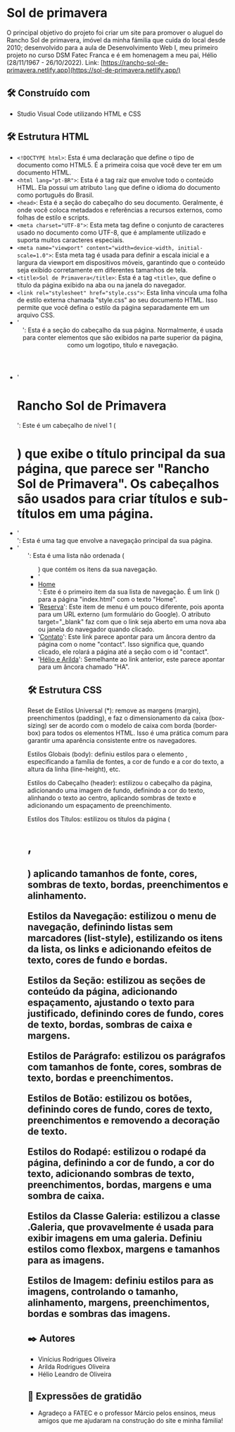 # Sol de primavera
O principal objetivo do projeto foi criar um site para promover o aluguel do Rancho Sol de primavera, imóvel da minha fámilia que cuida do local desde 2010; desenvolvido para a aula de Desenvolvimento Web I, meu primeiro projeto no curso DSM Fatec Franca e é em homenagem a meu pai, Hélio (28/11/1967 - 26/10/2022). 
Link: [https://rancho-sol-de-primavera.netlify.app](https://sol-de-primavera.netlify.app/)

## 🛠️ Construído com
* Studio Visual Code utilizando HTML e CSS

## 🛠️ Estrutura HTML
- `<!DOCTYPE html>`: Esta é uma declaração que define o tipo de documento como HTML5. É a primeira coisa que você deve ter em um documento HTML.
- `<html lang="pt-BR">`: Esta é a tag raiz que envolve todo o conteúdo HTML. Ela possui um atributo `lang` que define o idioma do documento como português do Brasil.
- `<head>`: Esta é a seção do cabeçalho do seu documento. Geralmente, é onde você coloca metadados e referências a recursos externos, como folhas de estilo e scripts.
- `<meta charset="UTF-8">`: Esta meta tag define o conjunto de caracteres usado no documento como UTF-8, que é amplamente utilizado e suporta muitos caracteres especiais.
- `<meta name="viewport" content="width=device-width, initial-scale=1.0">`: Esta meta tag é usada para definir a escala inicial e a largura da viewport em dispositivos móveis, garantindo que o conteúdo seja exibido corretamente em diferentes tamanhos de tela.
- `<title>Sol de Primavera</title>`: Esta é a tag `<title>`, que define o título da página exibido na aba ou na janela do navegador.
- `<link rel="stylesheet" href="style.css">`: Esta linha vincula uma folha de estilo externa chamada "style.css" ao seu documento HTML. Isso permite que você defina o estilo da página separadamente em um arquivo CSS.
- '<header>': Esta é a seção do cabeçalho da sua página. Normalmente, é usada para conter elementos que são exibidos na parte superior da página, como um logotipo, título e navegação.
- '<h1>Rancho Sol de Primavera</h1>': Este é um cabeçalho de nível 1 (<h1>) que exibe o título principal da sua página, que parece ser "Rancho Sol de Primavera". Os cabeçalhos são usados para criar títulos e sub-títulos em uma página.
- '<nav>': Esta é uma tag que envolve a navegação principal da sua página.
- '<ul>': Esta é uma lista não ordenada (<ul>) que contém os itens da sua navegação.
- '<li><a href="index.html">Home</a></li>': Este é o primeiro item da sua lista de navegação. É um link (<a>) para a página "index.html" com o texto "Home". 
- '<a href="https://forms.gle/VckjM62ZXC9TeS5N8" target="_blank">Reserva</a>': Este item de menu é um pouco diferente, pois aponta para um URL externo (um formulário do Google). O atributo target="_blank" faz com que o link seja aberto em uma nova aba ou janela do navegador quando clicado.
- '<a href="#contact">Contato</a>': Este link parece apontar para um âncora dentro da página com o nome "contact". Isso significa que, quando clicado, ele rolará a página até a seção com o id "contact".
- '<a href="#HA">Hélio e Arilda</a>': Semelhante ao link anterior, este parece apontar para um âncora chamado "HA".

## 🛠️ Estrutura CSS
Reset de Estilos Universal (*): remove as margens (margin), preenchimentos (padding), e faz o dimensionamento da caixa (box-sizing) ser de acordo com o modelo de caixa com borda (border-box) para todos os elementos HTML. Isso é uma prática comum para garantir uma aparência consistente entre os navegadores.

Estilos Globais (body): definiu estilos para o elemento <body>, especificando a família de fontes, a cor de fundo e a cor do texto, a altura da linha (line-height), etc.

Estilos do Cabeçalho (header):  estilizou o cabeçalho da página, adicionando uma imagem de fundo, definindo a cor do texto, alinhando o texto ao centro, aplicando sombras de texto e adicionando um espaçamento de preenchimento.

Estilos dos Títulos:  estilizou os títulos da página (<h1>, <h2>) aplicando tamanhos de fonte, cores, sombras de texto, bordas, preenchimentos e alinhamento.

Estilos da Navegação:  estilizou o menu de navegação, definindo listas sem marcadores (list-style), estilizando os itens da lista, os links e adicionando efeitos de texto, cores de fundo e bordas.

Estilos da Seção:  estilizou as seções de conteúdo da página, adicionando espaçamento, ajustando o texto para justificado, definindo cores de fundo, cores de texto, bordas, sombras de caixa e margens.

Estilos de Parágrafo:  estilizou os parágrafos com tamanhos de fonte, cores, sombras de texto, bordas e preenchimentos.

Estilos de Botão:  estilizou os botões, definindo cores de fundo, cores de texto, preenchimentos e removendo a decoração de texto.

Estilos do Rodapé:  estilizou o rodapé da página, definindo a cor de fundo, a cor do texto, adicionando sombras de texto, preenchimentos, bordas, margens e uma sombra de caixa.

Estilos da Classe Galeria:  estilizou a classe .Galeria, que provavelmente é usada para exibir imagens em uma galeria. Definiu estilos como flexbox, margens e tamanhos para as imagens.

Estilos de Imagem:  definiu estilos para as imagens, controlando o tamanho, alinhamento, margens, preenchimentos, bordas e sombras das imagens.

## ✒️ Autores
- Vinícius Rodrigues Oliveira
- Arilda Rodrigues Oliveira
- Hélio Leandro de Oliveira

## 🎁 Expressões de gratidão

* Agradeço a FATEC e o professor Márcio pelos ensinos, meus amigos que me ajudaram na construção do site e minha fámilia!
